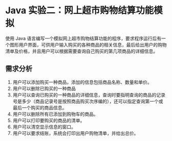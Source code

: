 # Java 实验二：网上超市购物结算功能模拟

使用 Java 语言编写一个模拟网上超市购物结算功能的程序，要求程序运行后有一个图形用户界面，可供用户输入购买的各种商品的相关信息，最后给出用户的购物清单及价格，并且用户可以根据需要查询自己购买的第几项商品的详细信息。

## 需求分析

1. 用户可以添加购买一种商品，添加的信息包括商品名称、数量和单价。
2. 用户可以删除已购买的一种商品
3. 用户可以查询已购买的一种商品的详细信息，查询时要指明查询的商品的记录号是多少（商品记录号是按照商品购买次序编的），还可以指定查询第一个或最后一个购买的商品信息。
4. 用户可以删除所有已添加到购物车的商品。
5. 用户可以打印要购买的商品的清单。
6. 用户可以清空显示信息的窗口。
7. 用户可以要求结账，系统会打印出用户购物清单，并给出总价。
